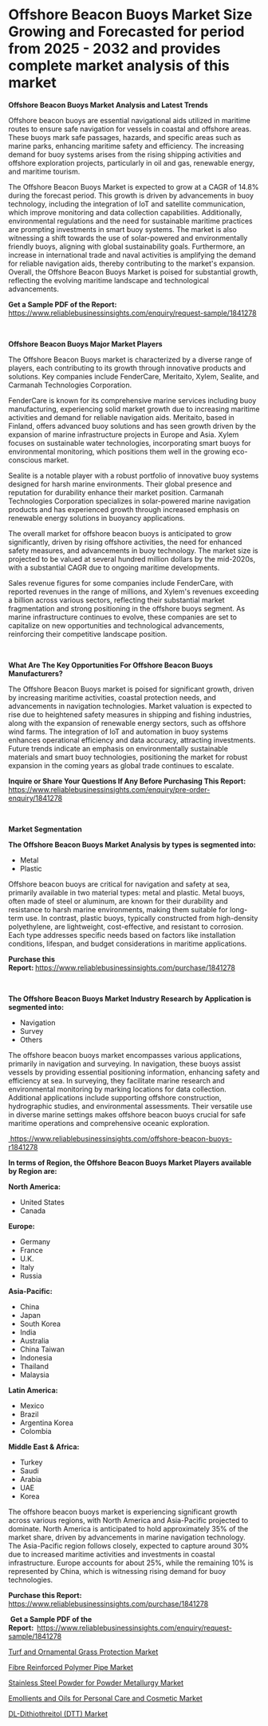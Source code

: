 <p><h1>Offshore Beacon Buoys Market Size Growing and Forecasted for period from 2025 - 2032 and provides complete market analysis of this market</h1></p><p><strong>Offshore Beacon Buoys Market Analysis and Latest Trends</strong></p>
<p><p>Offshore beacon buoys are essential navigational aids utilized in maritime routes to ensure safe navigation for vessels in coastal and offshore areas. These buoys mark safe passages, hazards, and specific areas such as marine parks, enhancing maritime safety and efficiency. The increasing demand for buoy systems arises from the rising shipping activities and offshore exploration projects, particularly in oil and gas, renewable energy, and maritime tourism.</p><p>The Offshore Beacon Buoys Market is expected to grow at a CAGR of 14.8% during the forecast period. This growth is driven by advancements in buoy technology, including the integration of IoT and satellite communication, which improve monitoring and data collection capabilities. Additionally, environmental regulations and the need for sustainable maritime practices are prompting investments in smart buoy systems. The market is also witnessing a shift towards the use of solar-powered and environmentally friendly buoys, aligning with global sustainability goals. Furthermore, an increase in international trade and naval activities is amplifying the demand for reliable navigation aids, thereby contributing to the market's expansion. Overall, the Offshore Beacon Buoys Market is poised for substantial growth, reflecting the evolving maritime landscape and technological advancements.</p></p>
<p><strong>Get a Sample PDF of the Report:&nbsp;</strong> <a href="https://www.reliablebusinessinsights.com/enquiry/request-sample/1841278?utm_campaign=1873&utm_medium=2&utm_source=Github&utm_content=ia&utm_term=28022025&utm_id=offshore-beacon-buoys">https://www.reliablebusinessinsights.com/enquiry/request-sample/1841278</a></p>
<p>&nbsp;</p>
<p><strong>Offshore Beacon Buoys Major Market Players</strong></p>
<p><p>The Offshore Beacon Buoys market is characterized by a diverse range of players, each contributing to its growth through innovative products and solutions. Key companies include FenderCare, Meritaito, Xylem, Sealite, and Carmanah Technologies Corporation.</p><p>FenderCare is known for its comprehensive marine services including buoy manufacturing, experiencing solid market growth due to increasing maritime activities and demand for reliable navigation aids. Meritaito, based in Finland, offers advanced buoy solutions and has seen growth driven by the expansion of marine infrastructure projects in Europe and Asia. Xylem focuses on sustainable water technologies, incorporating smart buoys for environmental monitoring, which positions them well in the growing eco-conscious market.</p><p>Sealite is a notable player with a robust portfolio of innovative buoy systems designed for harsh marine environments. Their global presence and reputation for durability enhance their market position. Carmanah Technologies Corporation specializes in solar-powered marine navigation products and has experienced growth through increased emphasis on renewable energy solutions in buoyancy applications.</p><p>The overall market for offshore beacon buoys is anticipated to grow significantly, driven by rising offshore activities, the need for enhanced safety measures, and advancements in buoy technology. The market size is projected to be valued at several hundred million dollars by the mid-2020s, with a substantial CAGR due to ongoing maritime developments.</p><p>Sales revenue figures for some companies include FenderCare, with reported revenues in the range of millions, and Xylem's revenues exceeding a billion across various sectors, reflecting their substantial market fragmentation and strong positioning in the offshore buoys segment. As marine infrastructure continues to evolve, these companies are set to capitalize on new opportunities and technological advancements, reinforcing their competitive landscape position.</p></p>
<p>&nbsp;</p>
<p><strong>What Are The Key Opportunities For Offshore Beacon Buoys Manufacturers?</strong></p>
<p><p>The Offshore Beacon Buoys market is poised for significant growth, driven by increasing maritime activities, coastal protection needs, and advancements in navigation technologies. Market valuation is expected to rise due to heightened safety measures in shipping and fishing industries, along with the expansion of renewable energy sectors, such as offshore wind farms. The integration of IoT and automation in buoy systems enhances operational efficiency and data accuracy, attracting investments. Future trends indicate an emphasis on environmentally sustainable materials and smart buoy technologies, positioning the market for robust expansion in the coming years as global trade continues to escalate.</p></p>
<p><strong>Inquire or Share Your Questions If Any Before Purchasing This Report:</strong> <a href="https://www.reliablebusinessinsights.com/enquiry/pre-order-enquiry/1841278?utm_campaign=1873&utm_medium=2&utm_source=Github&utm_content=ia&utm_term=28022025&utm_id=offshore-beacon-buoys">https://www.reliablebusinessinsights.com/enquiry/pre-order-enquiry/1841278</a></p>
<p>&nbsp;</p>
<p><strong>Market Segmentation</strong></p>
<p><strong>The Offshore Beacon Buoys Market Analysis by types is segmented into:</strong></p>
<p><ul><li>Metal</li><li>Plastic</li></ul></p>
<p><p>Offshore beacon buoys are critical for navigation and safety at sea, primarily available in two material types: metal and plastic. Metal buoys, often made of steel or aluminum, are known for their durability and resistance to harsh marine environments, making them suitable for long-term use. In contrast, plastic buoys, typically constructed from high-density polyethylene, are lightweight, cost-effective, and resistant to corrosion. Each type addresses specific needs based on factors like installation conditions, lifespan, and budget considerations in maritime applications.</p></p>
<p><strong>Purchase this Report:&nbsp;</strong><a href="https://www.reliablebusinessinsights.com/purchase/1841278?utm_campaign=1873&utm_medium=2&utm_source=Github&utm_content=ia&utm_term=28022025&utm_id=offshore-beacon-buoys">https://www.reliablebusinessinsights.com/purchase/1841278</a></p>
<p>&nbsp;</p>
<p><strong>The Offshore Beacon Buoys Market Industry Research by Application is segmented into:</strong></p>
<p><ul><li>Navigation</li><li>Survey</li><li>Others</li></ul></p>
<p><p>The offshore beacon buoys market encompasses various applications, primarily in navigation and surveying. In navigation, these buoys assist vessels by providing essential positioning information, enhancing safety and efficiency at sea. In surveying, they facilitate marine research and environmental monitoring by marking locations for data collection. Additional applications include supporting offshore construction, hydrographic studies, and environmental assessments. Their versatile use in diverse marine settings makes offshore beacon buoys crucial for safe maritime operations and comprehensive oceanic exploration.</p></p>
<p><a href="https://www.reliablebusinessinsights.com/offshore-beacon-buoys-r1841278?utm_campaign=1873&utm_medium=2&utm_source=Github&utm_content=ia&utm_term=28022025&utm_id=offshore-beacon-buoys">&nbsp;https://www.reliablebusinessinsights.com/offshore-beacon-buoys-r1841278</a></p>
<p><strong>In terms of Region, the Offshore Beacon Buoys Market Players available by Region are:</strong></p>
<p>
    <p> <strong> North America: </strong>
        <ul>
            <li>United States</li>
            <li>Canada</li>
        </ul>
        </p> 
    <p> <strong> Europe: </strong>
        <ul>
            <li>Germany</li>
            <li>France</li>
            <li>U.K.</li>
            <li>Italy</li>
            <li>Russia</li>
        </ul>
        </p> 
    <p> <strong> Asia-Pacific: </strong>
        <ul>
            <li>China</li>
            <li>Japan</li>
            <li>South Korea</li>
            <li>India</li>
            <li>Australia</li>
            <li>China Taiwan</li>
            <li>Indonesia</li>
            <li>Thailand</li>
            <li>Malaysia</li>
        </ul>
        </p> 
    <p> <strong> Latin America: </strong>
        <ul>
            <li>Mexico</li>
            <li>Brazil</li>
            <li>Argentina Korea</li>
            <li>Colombia</li>
        </ul>
        </p> 
    <p> <strong> Middle East & Africa: </strong>
        <ul>
            <li>Turkey</li>
            <li>Saudi</li>
            <li>Arabia</li>
            <li>UAE</li>
            <li>Korea</li>
        </ul>
    </p>
    </p>
<p><p>The offshore beacon buoys market is experiencing significant growth across various regions, with North America and Asia-Pacific projected to dominate. North America is anticipated to hold approximately 35% of the market share, driven by advancements in marine navigation technology. The Asia-Pacific region follows closely, expected to capture around 30% due to increased maritime activities and investments in coastal infrastructure. Europe accounts for about 25%, while the remaining 10% is represented by China, which is witnessing rising demand for buoy technologies.</p></p>
<p><strong>Purchase this Report: </strong><a href="https://www.reliablebusinessinsights.com/purchase/1841278?utm_campaign=1873&utm_medium=2&utm_source=Github&utm_content=ia&utm_term=28022025&utm_id=offshore-beacon-buoys">https://www.reliablebusinessinsights.com/purchase/1841278</a></p>
<p>&nbsp;<strong>Get a Sample PDF of the Report:&nbsp;&nbsp;</strong><a href="https://www.reliablebusinessinsights.com/enquiry/request-sample/1841278?utm_campaign=1873&utm_medium=2&utm_source=Github&utm_content=ia&utm_term=28022025&utm_id=offshore-beacon-buoys">https://www.reliablebusinessinsights.com/enquiry/request-sample/1841278</a></p>
<p><strong></strong></p>
<p><p><a href="https://github.com/nibbsmantji/Market-Research-Report-List-1/blob/main/turf-and-ornamental-grass-protection-market.md?utm_campaign=1873&utm_medium=2&utm_source=Github&utm_content=ia&utm_term=28022025&utm_id=offshore-beacon-buoys">Turf and Ornamental Grass Protection Market</a></p><p><a href="https://github.com/abedlagagica4/Market-Research-Report-List-1/blob/main/fibre-reinforced-polymer-pipe-market.md?utm_campaign=1873&utm_medium=2&utm_source=Github&utm_content=ia&utm_term=28022025&utm_id=offshore-beacon-buoys">Fibre Reinforced Polymer Pipe Market</a></p><p><a href="https://github.com/bholdsfofie/Market-Research-Report-List-1/blob/main/stainless-steel-powder-for-powder-metallurgy-market.md?utm_campaign=1873&utm_medium=2&utm_source=Github&utm_content=ia&utm_term=28022025&utm_id=offshore-beacon-buoys">Stainless Steel Powder for Powder Metallurgy Market</a></p><p><a href="https://github.com/djibenesha/Market-Research-Report-List-1/blob/main/emollients-and-oils-for-personal-care-and-cosmetic-market.md?utm_campaign=1873&utm_medium=2&utm_source=Github&utm_content=ia&utm_term=28022025&utm_id=offshore-beacon-buoys">Emollients and Oils for Personal Care and Cosmetic Market</a></p><p><a href="https://github.com/birbamanan03/Market-Research-Report-List-1/blob/main/dl-dithiothreitol-dtt-market.md?utm_campaign=1873&utm_medium=2&utm_source=Github&utm_content=ia&utm_term=28022025&utm_id=offshore-beacon-buoys">DL-Dithiothreitol (DTT) Market</a></p></p>
